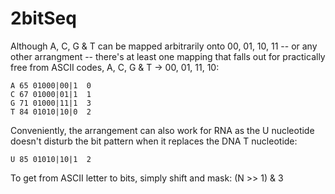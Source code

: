 # 2bitSeq

Although A, C, G & T can be mapped arbitrarily onto 00, 01, 10, 11 -- or any other arrangment -- there's at least one mapping that falls out for practically free from ASCII codes, A, C, G & T -> 00, 01, 11, 10:

```
A 65 01000|00|1  0
C 67 01000|01|1  1
G 71 01000|11|1  3
T 84 01010|10|0  2
```
Conveniently, the arrangement can also work for RNA as the U nucleotide doesn't disturb the bit pattern when it replaces the DNA T nucleotide:
```
U 85 01010|10|1  2
```
To get from ASCII letter to bits, simply shift and mask: (N >> 1) & 3

